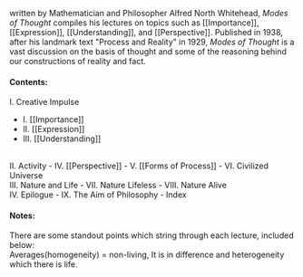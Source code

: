 written by Mathematician and Philosopher Alfred North Whitehead, *Modes of Thought* compiles his lectures on topics such as [[Importance]], [[Expression]], [[Understanding]], and [[Perspective]]. Published in 1938, after his landmark text "Process and Reality" in 1929, *Modes of Thought* is a vast discussion on the basis of thought and some of the reasoning behind our constructions of reality and fact. 

#### Contents:
I. Creative Impulse
- I. [[Importance]]
- II. [[Expression]]
- III. [[Understanding]]
<br>
II. Activity
- IV. [[Perspective]]
- V. [[Forms of Process]]
- VI. Civilized Universe
<br>
III. Nature and Life
- VII. Nature Lifeless
- VIII. Nature Alive 
<br>
IV. Epilogue
- IX. The Aim of Philosophy
- Index

#### Notes:
There are some standout points which string through each lecture, included below:<br>
Averages(homogeneity) = non-living, It is in difference and heterogeneity which there is life. 